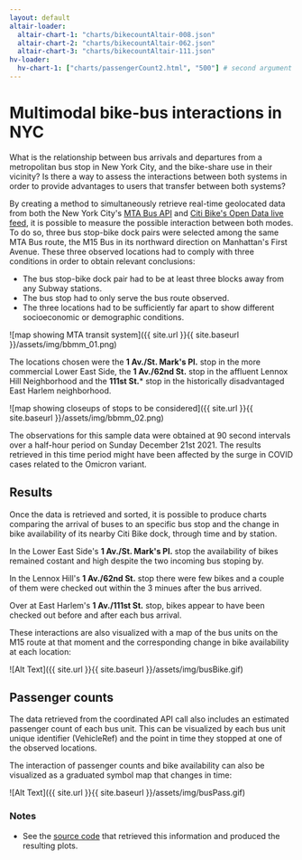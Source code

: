 ```yaml
---
layout: default
altair-loader:
  altair-chart-1: "charts/bikecountAltair-008.json"
  altair-chart-2: "charts/bikecountAltair-062.json"
  altair-chart-3: "charts/bikecountAltair-111.json"
hv-loader:
  hv-chart-1: ["charts/passengerCount2.html", "500"] # second argument is the desired height
---
```


# Multimodal bike-bus interactions in NYC


What is the relationship between bus arrivals and departures from a metropolitan bus stop in New York City, and the bike-share use in their vicinity? Is there a way to assess the interactions between both systems in order to provide advantages to users that transfer between both systems? 

By creating a method to simultaneously retrieve real-time geolocated data from both the New York City's [MTA Bus API](https://bt.mta.info/wiki/Developers/Index) and [Citi Bike's Open Data live feed](https://ride.citibikenyc.com/system-data), it is possible to measure the possible interaction between both modes. To do so, three bus stop-bike dock pairs were selected among the same MTA Bus route, the M15 Bus in its northward direction on Manhattan's First Avenue. These three observed locations had to comply with three conditions in order to obtain relevant conclusions:

* The bus stop-bike dock pair had to be at least three blocks away from any Subway stations.
* The bus stop had to only serve the bus route observed.
* The three locations had to be sufficiently far apart to show different socioeconomic or demographic conditions.

![map showing MTA transit system]({{ site.url }}{{ site.baseurl }}/assets/img/bbmm_01.png)


The locations chosen were the **1 Av./St. Mark's Pl.** stop in the more commercial Lower East Side, the **1 Av./62nd St.** stop in the affluent Lennox Hill Neighborhood and the **111st St.*** stop in the historically disadvantaged East Harlem neighborhood.


![map showing closeups of stops to be considered]({{ site.url }}{{ site.baseurl }}/assets/img/bbmm_02.png)


The observations for this sample data were obtained at 90 second intervals over a half-hour period on Sunday December 21st 2021. The results retrieved in this time period might have been affected by the surge in COVID cases related to the Omicron variant.


## Results

Once the data is retrieved and sorted, it is possible to produce charts comparing the arrival of buses to an specific bus stop and the change in bike availability of its nearby Citi Bike dock, through time and by station.



<div id="altair-chart-1"></div>

In the Lower East Side's **1 Av./St. Mark's Pl.** stop the availability of bikes remained costant and high despite the two incoming bus stoping by.

<div id="altair-chart-2"></div>

In the Lennox Hill's **1 Av./62nd St.** stop there were few bikes and a couple of them were checked out within the 3 minues after the bus arrived.

<div id="altair-chart-3"></div>

Over at East Harlem's **1 Av./111st St.** stop, bikes appear to have been checked out before and after each bus arrival.


These interactions are also visualized with a map of the bus units on the M15 route at that moment and the corresponding change in bike availability at each location:


![Alt Text]({{ site.url }}{{ site.baseurl }}/assets/img/busBike.gif)



## Passenger counts

The data retrieved from the coordinated API call also includes an estimated passenger count of each bus unit. This can be visualized by each bus unit unique identifier (VehicleRef) and the point in time they stopped at one of the observed locations.


<div id="hv-chart-1"></div>


The interaction of passenger counts and bike availability can also be visualized as a graduated symbol map that changes in time:


![Alt Text]({{ site.url }}{{ site.baseurl }}/assets/img/busPass.gif)


### Notes

- See the [source code](https://github.com/golete/bike-bus-project/blob/main/550-Final_Main.ipynb) that retrieved this information and produced the resulting plots.
